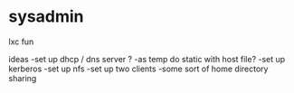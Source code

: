 # sysadmin
lxc fun

ideas
-set up dhcp / dns server ?
-as temp do static with host file?
-set up kerberos
-set up nfs
-set up two clients
-some sort of home directory sharing
